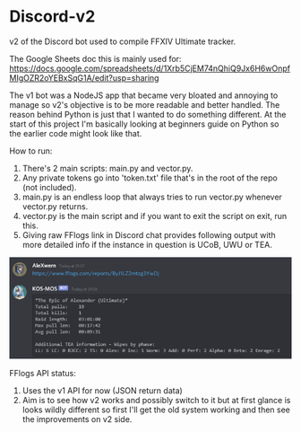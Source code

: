 # Discord-v2
v2 of the Discord bot used to compile FFXIV Ultimate tracker.

The Google Sheets doc this is mainly used for:
https://docs.google.com/spreadsheets/d/1Xrb5CjEM74nQhiQ9Jx6H6wOnpfMIgOZR2oYEBxSqG1A/edit?usp=sharing

The v1 bot was a NodeJS app that became very bloated and annoying to manage so v2's objective is to be more readable and better handled. The reason behind Python is just that I wanted to do something different. At the start of this project I'm basically looking at beginners guide on Python so the earlier code might look like that.

How to run:
1. There's 2 main scripts: main.py and vector.py.
2. Any private tokens go into 'token.txt' file that's in the root of the repo (not included).
3. main.py is an endless loop that always tries to run vector.py whenever vector.py returns.
4. vector.py is the main script and if you want to exit the script on exit, run this.
5. Giving raw FFlogs link in Discord chat provides following output with more detailed info if the instance in question is UCoB, UWU or TEA.
<img src="https://github.com/AleXwern/Discord-v2/blob/main/output.png" alt="drawing" width="800"/>

FFlogs API status:
1. Uses the v1 API for now (JSON return data)
2. Aim is to see how v2 works and possibly switch to it but at first glance is looks wildly different so first I'll get the old system working and then see the improvements on v2 side.